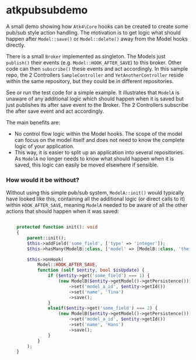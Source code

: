 # atkpubsubdemo

A small demo showing how `Atk4\Core` hooks can be created to create some pub/sub style action handling. The motivation
is to get logic what should happen after `Model::save()` or `Model::delete()` away from the Model hooks directly.

There is a small `Broker` implemented as singleton. The Models just `publish()` their events (e.g. `Model::HOOK_AFTER_SAVE`) 
to this broker.
Other code can then `subscribe()` these events and act accordingly. In this sample repo, the 2 Controllers `SampleController` 
and `YetAnotherController` reside within the same repository, but they could be in different repositories.

See or run the test code for a simple example. It illustrates that `ModelA` is unaware of any additional logic which
should happen when it is saved but just publishes its after save event to the Broker. The 2 Controllers subscribe the 
after save event and act accordingly.

The main benefits are:
- No control flow logic within the Model hooks. The scope of the model can focus on the model itself and does not need to know the complete logic of your application.
- This way, it is easier to split up an application into several repositories. As `ModelA` no longer needs to know what should happen when it is saved, this logic can easily be moved elsewhere if sensible. 



### How would it be without?
Without using this simple pub/sub system, `ModelA::init()` would typically have looked like this, containing all the additional logic (or direct calls to it) within `HOOK_AFTER_SAVE`, meaning `ModelA` needed to be aware of all the other actions that should happen when it was saved: 
```php

    protected function init(): void
    {
        parent::init();
        $this->addField('some_field', ['type' => 'integer']);
        $this->hasMany(ModelB::class, ['model' => [ModelB::class, 'theirField' => 'model_a_id']]);

        $this->onHook(
            Model::HOOK_AFTER_SAVE,
            function (self $entity, bool $isUpdate) {
                if ($entity->get('some_field') === 1) {
                    (new ModelB($entity->getModel()->getPersistence()))->createEntity()
                        ->set('model_a_id', $entity->getId())
                        ->set('name', 'Tina')
                        ->save();
                }
                elseif($entity->get('some_field') === 2) {
                    (new ModelB($entity->getModel()->getPersistence()))->createEntity()
                        ->set('model_a_id', $entity->getId())
                        ->set('name', 'Hans')
                        ->save();
                }
            }
        );
    }
```